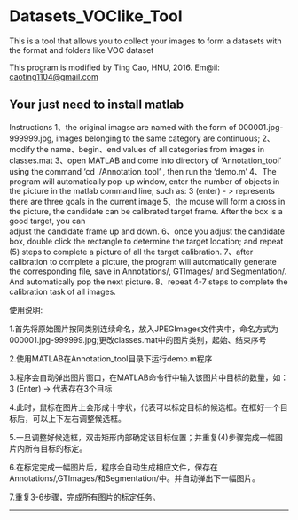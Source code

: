 # Datasets_VOClike_Tool
This is a tool that allows you to collect your images to form a datasets with the format and folders like VOC dataset 

This program is modified by Ting Cao, HNU, 2016.
Em@il: caoting1104@gmail.com

Your just need to install matlab
--------------------------------------------------------------
Instructions
1、the original imagse are named with the form of 000001.jpg-999999.jpg, images belonging to the same category are continuous; 
2、modify the name、begin、end values of all categories from images in classes.mat
3、open MATLAB and come into directory of ‘Annotation_tool’ using the command ‘cd ./Annotation_tool’ , then run the ‘demo.m’ 
4、The program will automatically pop-up window, enter the number of objects in the picture in the matlab command line, 
   such as: 3 (enter) - > represents there are three goals in the current image
5、the mouse will form a cross in the picture, the candidate can be calibrated target frame. After the box is a good target, you can    
   adjust the candidate frame up and down.
6、once you adjust the candidate box, double click the rectangle to determine the target location; and repeat (5) steps to complete a 
   picture of all the target calibration.
7、after calibration to complete a picture, the program will automatically generate the corresponding file, save in Annotations/, 
   GTImages/ and Segmentation/. And automatically pop the next picture.
8、repeat 4-7 steps to complete the calibration task of all images.

使用说明:

1.首先将原始图片按同类别连续命名，放入JPEGImages文件夹中，命名方式为000001.jpg-999999.jpg;更改classes.mat中的图片类别，起始、结束序号

2.使用MATLAB在Annotation_tool目录下运行demo.m程序

3.程序会自动弹出图片窗口，在MATLAB命令行中输入该图片中目标的数量，如：3 (Enter) -> 代表存在3个目标

4.此时，鼠标在图片上会形成十字状，代表可以标定目标的候选框。在框好一个目标后，可以上下左右调整候选框。

5.一旦调整好候选框，双击矩形内部确定该目标位置；并重复(4)步骤完成一幅图片内所有目标的标定。

6.在标定完成一幅图片后，程序会自动生成相应文件，保存在Annotations/,GTImages/和Segmentation/中。并自动弹出下一幅图片。

7.重复3-6步骤，完成所有图片的标定任务。

--------------------------------------------------------------

